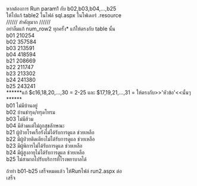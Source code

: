 หากต้องการ Run param1 กับ b02,b03,b04,...,b25  
ให้ไปแก้ table2 ในไฟล์ sql.aspx ในโฟเดอร์ .resource  
////// สำคัญมาก //////  
อย่าลืมแก้ num_row2 ทุกครั้ง*  แก้ให้ตรงกับ table นั้น  
b01 210254  
b02 357584  
b03 213591  
b04 418594  
b21 208669  
b22 211747  
b23 213302  
b24 241380  
b25 243241  
******แก้ $c16,18,20,...,30 = 2-25 และ $17,19,21,...,31 = ให้ตรงกับ>>'หัวข้อ'<<นั้นๆ ******  
b01 ไม่มีบ้านอยู่  
b02 บ้านชำรุด/ทรุดโทรม  
b03 ไม่มีส้วม  
b04 มีส้วมแต่ไม่ถูกสุขลักษณะ  
b21 ผู้ป่วยโรคเรื้อรังไม่ได้รับการดูแล ช่วยเหลือ  
b22 มีผู้ป่วยติดเตียงไม่ได้รับการดูแล ช่วยเหลือ  
b23 มีผู้พิการไม่ได้รับการดูแล ช่วยเหลือ  
b24 มีผู้สูงอายุไม่ได้รับการดูแล ช่วยเหลือ  
b25 ไม่สามาถไปรับบริการที่โรงพยาบาลได้  
  
ถ้าทำ b01-b25 เสร็จหมดแล้ว ให้Runไฟล์ run2.aspx ต่อ  
เสร็จ  
